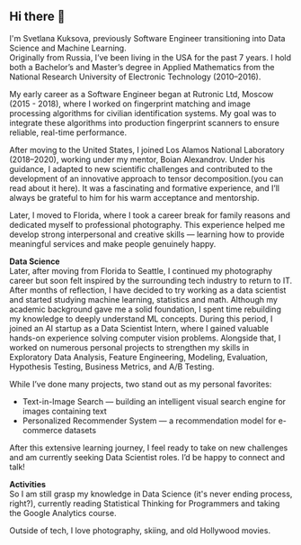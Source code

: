 ## Hi there 👋


I'm Svetlana Kuksova, previously Software Engineer transitioning into Data Science and Machine Learning.    
Originally from Russia, I’ve been living in the USA for the past 7 years. I hold both a Bachelor’s and Master’s degree in Applied Mathematics from the National Research University of Electronic Technology (2010–2016).

My early career as a Software Engineer  began at Rutronic Ltd, Moscow (2015 - 2018), where I worked on fingerprint matching and image processing algorithms for civilian identification systems. My goal was to integrate these algorithms into production fingerprint scanners to ensure reliable, real-time performance.   

After moving to the United States, I joined Los Alamos National Laboratory (2018–2020), working under my mentor, Boian Alexandrov. Under his guidance, I adapted to new scientific challenges and contributed to the development of an innovative approach to tensor decomposition.(you can read about it here). It was a fascinating and formative experience, and I’ll always be grateful to him for his warm acceptance and mentorship.   

Later, I moved to Florida, where I took a career break for family reasons and dedicated myself to professional photography. This experience helped me develop strong interpersonal and creative skills — learning how to provide meaningful services and make people genuinely happy.   

**Data Science**      
Later, after moving from Florida to Seattle, I continued my photography career but soon felt inspired by the surrounding tech industry to return to IT. After months of reflection, I have decided to try working as a data scientist and started studying machine learning, statistics and math. Although my academic background gave me a solid foundation, I spent time rebuilding my knowledge to deeply understand ML concepts.
During this period, I joined an AI startup as a Data Scientist Intern, where I gained valuable hands-on experience solving computer vision problems. Alongside that, I worked on numerous personal projects to strengthen my skills in Exploratory Data Analysis, Feature Engineering, Modeling, Evaluation, Hypothesis Testing, Business Metrics, and A/B Testing.       

While I’ve done many projects, two stand out as my personal favorites:  

+ Text-in-Image Search — building an intelligent visual search engine for images containing text  
+ Personalized Recommender System — a recommendation model for e-commerce datasets  

After this extensive learning journey, I feel ready to take on new challenges and am currently seeking Data Scientist roles. I’d be happy to connect and talk!   

**Activities**    
So I am still grasp my knowledge in Data Science (it's never ending process, right?), currently reading Statistical Thinking for Programmers and taking the Google Analytics course.  

Outside of tech, I love photography, skiing, and old Hollywood movies.


